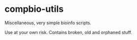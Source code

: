 compbio-utils
=============

Miscellaneous, very simple bioinfo scripts.

Use at your own risk. Contains broken, old and orphaned stuff.

